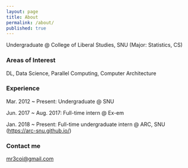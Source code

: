 ```yaml
---
layout: page
title: About
permalink: /about/
published: true
---
```


Undergraduate @ College of Liberal Studies, SNU (Major: Statistics, CS)


### Areas of Interest

DL, Data Science, Parallel Computing, Computer Architecture


### Experience

Mar. 2012 ~ Present:
	Undergraduate @ SNU

Jun. 2017 ~ Aug. 2017:
	Full-time intern @ Ex-em

Jan. 2018 ~ Present:
	Full-time undergraduate intern @ ARC, SNU (https://arc-snu.github.io/)


### Contact me

[mr3coi@gmail.com](mailto:email@domain.com)
